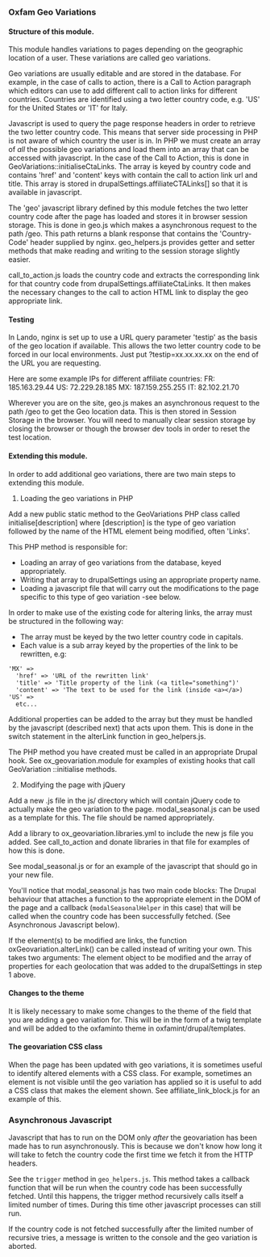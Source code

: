 ### Oxfam Geo Variations

#### Structure of this module.

This module handles variations to pages depending on the geographic location of
a user. These variations are called geo variations.

Geo variations are usually editable and are stored in the database. For example,
in the case of calls to action, there is a Call to Action paragraph which
editors can use to add different call to action links for different countries.
Countries are identified using a two letter country code, e.g. 'US' for the
United States or 'IT' for Italy.

Javascript is used to query the page response headers in order to retrieve the
two letter country code. This means that server side processing in PHP is not
aware of which country the user is in. In PHP we must create an array of _all_
the possible geo variations and load them into an array that can be accessed
with javascript. In the case of the Call to Action, this is done in
GeoVariations::initialiseCtaLinks. The array is keyed by country code and
contains 'href' and 'content' keys with contain the call to action link url and
title. This array is stored in drupalSettings.affiliateCTALinks[] so that it is
available in javascript.

The 'geo' javascript library defined by this module fetches the two letter
country code after the page has loaded and stores it in browser session storage.
This is done in geo.js which makes a asynchronous request to the path /geo. This
path returns a blank response that contains the 'Country-Code' header supplied
by nginx. geo_helpers.js provides getter and setter methods that make reading
and writing to the session storage slightly easier.

call_to_action.js loads the country code and extracts the corresponding link for
that country code from drupalSettings.affiliateCtaLinks. It then makes the
necessary changes to the call to action HTML link to display the geo appropriate
link.

#### Testing

In Lando, nginx is set up to use a URL query parameter 'testip' as the basis of
the geo location if available. This allows the two letter country code to be
forced in our local environments. Just put ?testip=xx.xx.xx.xx on the end of the
URL you are requesting.

Here are some example IPs for different affiliate countries:
FR: 185.163.29.44
US: 72.229.28.185
MX: 187.159.255.255
IT: 82.102.21.70

Wherever you are on the site, geo.js makes an asynchronous request to the path
/geo to get the Geo location data. This is then stored in Session Storage in the
browser. You will need to manually clear session storage by closing the
browser or though the browser dev tools in order to reset the test location.

#### Extending this module.

In order to add additional geo variations, there are two main steps to extending
this module.

1. Loading the geo variations in PHP

Add a new public static method to the GeoVariations PHP class called
initialise[description] where [description] is the type of geo variation
followed by the name of the HTML element being modified, often 'Links'.

This PHP method is responsible for:
- Loading an array of geo variations from the database, keyed appropriately.
- Writing that array to drupalSettings using an appropriate property name.
- Loading a javascript file that will carry out the modifications to the page
specific to this type of geo variation -see below.

In order to make use of the existing code for altering links, the array must be
structured in the following way:

- The array must be keyed by the two letter country code in capitals.
- Each value is a sub array keyed by the properties of the link to be rewritten,
e.g:

```
'MX' =>
  'href' => 'URL of the rewritten link'
  'title' => 'Title property of the link (<a title="something")'
  'content' => 'The text to be used for the link (inside <a></a>)
'US' =>
  etc...
```

Additional properties can be added to the array but they must be handled by the
javascript (described next) that acts upon them.  This is done in the switch
statement in the alterLink function in geo_helpers.js.

The PHP method you have created must be called in an appropriate Drupal hook.
See ox_geovariation.module for examples of existing hooks that call GeoVariation
::initialise methods.

2. Modifying the page with jQuery

Add a new .js file in the js/ directory which will contain jQuery code to
actually make the geo variation to the page. modal_seasonal.js can be used as a
template for this. The file should be named appropriately.

Add a library to ox_geovariation.libraries.yml to include the new js file you
added. See call_to_action and donate libraries in that file for examples of how
this is done.

See modal_seasonal.js or for an example of the javascript that should
go in your new file.

You'll notice that modal_seasonal.js has two main code blocks: The Drupal
behaviour that attaches a function to the appropriate element in the DOM of the
page and a callback (`modalSeasonalHelper` in this case) that will be called
when the country code has been successfully fetched. (See Asynchronous
Javascript below).

If the element(s) to be modified are links, the function
oxGeovariation.alterLink() can be called instead of writing your own. This takes
two arguments: The element object to be modified and the array of properties for
each geolocation that was added to the drupalSettings in step 1 above.

#### Changes to the theme

It is likely necessary to make some changes to the theme of the field that you
are adding a geo variation for. This will be in the form of a twig template and
will be added to the oxfaminto theme in oxfamint/drupal/templates.

#### The geovariation CSS class

When the page has been updated with geo variations, it is sometimes useful to
identify altered elements with a CSS class. For example, sometimes an element
is not visible until the geo variation has applied so it is useful to add a CSS
class that makes the element shown. See affiliate_link_block.js for an example
of this.

### Asynchronous Javascript

Javascript that has to run on the DOM only _after_ the geovariation has been
made has to run asynchronously. This is because we don't know how long it will
take to fetch the country code the first time we fetch it from the HTTP headers.

See the `trigger` method in `geo_helpers.js`. This method takes a callback
function that will be run when the country code has been successfully fetched.
Until this happens, the trigger method recursively calls itself a limited number
of times. During this time other javascript processes can still run.

If the country code is not fetched successfully after the limited number of
recursive tries, a message is written to the console and the geo variation is
aborted.
